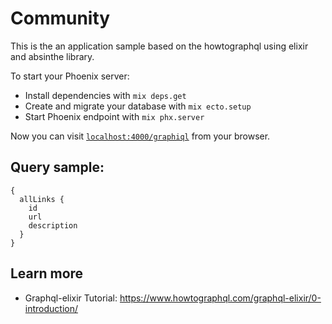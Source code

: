 # Community


This is the an application sample based on the howtographql using elixir and absinthe library.

To start your Phoenix server:

  * Install dependencies with `mix deps.get`
  * Create and migrate your database with `mix ecto.setup`
  * Start Phoenix endpoint with `mix phx.server`

Now you can visit [`localhost:4000/graphiql`](http://localhost:4000/graphiql) from your browser.


## Query sample:
    {
      allLinks {
        id
        url
        description
      }
    }

## Learn more

  * Graphql-elixir Tutorial: https://www.howtographql.com/graphql-elixir/0-introduction/
